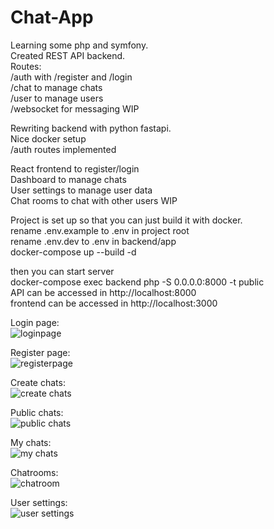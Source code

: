 # Chat-App

Learning some php and symfony.\
Created REST API backend.\
Routes:\
/auth with /register and /login\
/chat to manage chats\
/user to manage users\
/websocket for messaging WIP

Rewriting backend with python fastapi.\
Nice docker setup\
/auth routes implemented

React frontend to register/login\
Dashboard to manage chats\
User settings to manage user data\
Chat rooms to chat with other users WIP

Project is set up so that you can just build it with docker.\
rename .env.example to .env in project root\
rename .env.dev to .env in backend/app\
docker-compose up --build -d

then you can start server\
docker-compose exec backend php -S 0.0.0.0:8000 -t public\
API can be accessed in http://localhost:8000 \
frontend can be accessed in http://localhost:3000

Login page:\
![loginpage](https://github.com/user-attachments/assets/c1f28b05-c5e8-417f-9b5d-d7911d3b5f0c)

Register page:\
![registerpage](https://github.com/user-attachments/assets/3d7768c6-c65c-47a5-8fd1-5af389ab54ba)

Create chats:\
![create chats](https://github.com/user-attachments/assets/c3cfe5c9-ae49-4329-ad15-1835981573e3)

Public chats:\
![public chats](https://github.com/user-attachments/assets/4be3e908-cb49-4973-ab08-1bd38aec0819)

My chats:\
![my chats](https://github.com/user-attachments/assets/9c0ad307-13df-425d-907f-b634f2a51073)

Chatrooms:\
![chatroom](https://github.com/user-attachments/assets/e4c4c696-1501-4c66-9b0d-375ad94b397b)

User settings:\
![user settings](https://github.com/user-attachments/assets/14f52b2f-46fb-4322-a144-21b3a4ddeee1)
